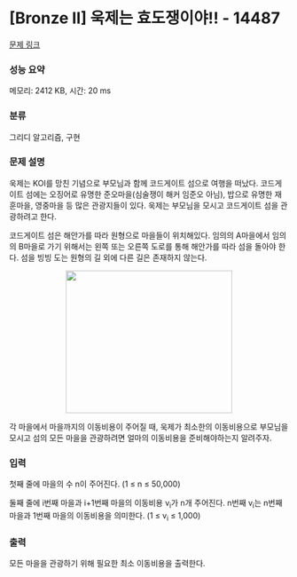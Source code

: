 # [Bronze II] 욱제는 효도쟁이야!! - 14487 

[문제 링크](https://www.acmicpc.net/problem/14487) 

### 성능 요약

메모리: 2412 KB, 시간: 20 ms

### 분류

그리디 알고리즘, 구현

### 문제 설명

<p style="user-select: auto;">욱제는 KOI를 망친 기념으로 부모님과 함께 코드게이트 섬으로 여행을 떠났다. 코드게이트 섬에는 오징어로 유명한 준오마을(심술쟁이 해커 임준오 아님), 밥으로 유명한 재훈마을, 영중마을 등 많은 관광지들이 있다. 욱제는 부모님을 모시고 코드게이트 섬을 관광하려고 한다.</p>

<p style="user-select: auto;">코드게이트 섬은 해안가를 따라 원형으로 마을들이 위치해있다. 임의의 A마을에서 임의의 B마을로 가기 위해서는 왼쪽 또는 오른쪽 도로를 통해 해안가를 따라 섬을 돌아야 한다. 섬을 빙빙 도는 원형의 길 외에 다른 길은 존재하지 않는다.</p>

<p style="text-align: center; user-select: auto;"><img alt="" src="https://onlinejudgeimages.s3-ap-northeast-1.amazonaws.com/problem/14487/1.png" style="height: 257px; width: 300px; user-select: auto;"></p>

<p style="user-select: auto;">각 마을에서 마을까지의 이동비용이 주어질 때, 욱제가 최소한의 이동비용으로 부모님을 모시고 섬의 모든 마을을 관광하려면 얼마의 이동비용을 준비해야하는지 알려주자.</p>

### 입력 

 <p style="user-select: auto;">첫째 줄에 마을의 수 n이 주어진다. (1 ≤ n ≤ 50,000)</p>

<p style="user-select: auto;">둘째 줄에 i번째 마을과 i+1번째 마을의 이동비용 v<sub style="user-select: auto;">i</sub>가 n개 주어진다. n번째 v<sub style="user-select: auto;">i</sub>는 n번째 마을과 1번째 마을의 이동비용을 의미한다. (1 ≤ v<sub style="user-select: auto;">i</sub> ≤ 1,000)</p>

### 출력 

 <p style="user-select: auto;">모든 마을을 관광하기 위해 필요한 최소 이동비용을 출력한다.</p>

